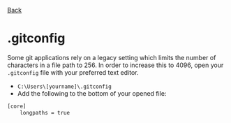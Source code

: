 [Back](index.md)

# .gitconfig
Some git applications rely on a legacy setting which limits the number of characters in a file path to 256. In order to increase this to 4096, open your `.gitconfig` file with your preferred text editor.
- `C:\Users\[yourname]\.gitconfig`
- Add the following to the bottom of your opened file:
```bash
[core]
	longpaths = true
```